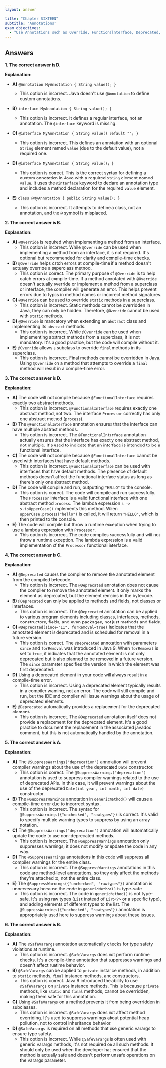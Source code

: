 ```yaml
---
layout: answer

title: "Chapter SIXTEEN"
subtitle: "Annotations"
exam_objectives:
  - "Use Annotations such as Override, Functionalnterface, Deprecated, SuppressWarnings, and SafeVarargs."
---
```


## Answers
**1. The correct answer is D.**

**Explanation:**

- **A)** `@Annotation MyAnnotation { String value(); }`
  - This option is incorrect. Java doesn't use `@Annotation` to define custom annotations.
  
- **B)** `interface MyAnnotation { String value(); }`
  - This option is incorrect. It defines a regular interface, not an annotation. The `@interface` keyword is missing.
  
- **C)** `@interface MyAnnotation { String value() default ""; }`
  - This option is incorrect. This defines an annotation with an optional `String` element named `value` (due to the default value), not a required one.
  
- **D)** `@interface MyAnnotation { String value(); }`
  - This option is correct. This is the correct syntax for defining a custom annotation in Java with a required `String` element named `value`. It uses the `@interface` keyword to declare an annotation type and includes a method declaration for the required `value` element.

- **E)** `class @MyAnnotation { public String value(); }`
  - This option is incorrect. It attempts to define a class, not an annotation, and the `@` symbol is misplaced.



**2. The correct answer is B.**

**Explanation:**

- **A)** `@Override` is required when implementing a method from an interface.
  - This option is incorrect. While `@Override` can be used when implementing a method from an interface, it is not required. It's optional but recommended for clarity and compile-time checks.
- **B)** `@Override` helps catch errors at compile-time if a method doesn't actually override a superclass method.
  - This option is correct. The primary purpose of `@Override` is to help catch errors at compile-time. If a method annotated with `@Override` doesn't actually override or implement a method from a superclass or interface, the compiler will generate an error. This helps prevent errors due to typos in method names or incorrect method signatures.
- **C)** `@Override` can be used to override `static` methods in a superclass.
  - This option is incorrect. Static methods cannot be overridden in Java, they can only be hidden. Therefore, `@Override` cannot be used with `static` methods.
- **D)** `@Override` is mandatory when extending an `abstract` class and implementing its `abstract` methods.
  - This option is incorrect. While `@Override` can be used when implementing abstract methods from a superclass, it is not mandatory. It's a good practice, but the code will compile without it.
- **E)** `@Override` allows a subclass to override `final` methods in its superclass.
  - This option is incorrect. Final methods cannot be overridden in Java. Using `@Override` on a method that attempts to override a `final` method will result in a compile-time error.



**3. The correct answer is D.**

**Explanation:**

- **A)** The code will not compile because `@FunctionalInterface` requires exactly two abstract methods. 
  - This option is incorrect. `@FunctionalInterface` requires exactly one abstract method, not two. The interface `Processor` correctly has only one abstract method (`process`).
- **B)** The `@FunctionalInterface` annotation ensures that the interface can have multiple abstract methods.
  - This option is incorrect. The `@FunctionalInterface` annotation actually ensures that the interface has exactly one abstract method, not multiple. It's used to indicate that an interface is intended to be a functional interface.
- **C)** The code will not compile because `@FunctionalInterface` cannot be used with interfaces that have default methods.
  - This option is incorrect. `@FunctionalInterface` can be used with interfaces that have default methods. The presence of default methods doesn't affect the functional interface status as long as there's only one abstract method.
- **D)** The code will compile and run, outputting `"HELLO"` to the console.
  - This option is correct. The code will compile and run successfully. The `Processor` interface is a valid functional interface with one abstract method `process`. The lambda expression `s -> s.toUpperCase()` implements this method. When `upperCase.process("hello")` is called, it will return `"HELLO"`, which is then printed to the console.
- **E)** The code will compile but throw a runtime exception when trying to use a lambda expression with `Processor`.
  - This option is incorrect. The code compiles successfully and will not throw a runtime exception. The lambda expression is a valid implementation of the `Processor` functional interface.



**4. The correct answer is C.**

**Explanation:**

- **A)** `@Deprecated` causes the compiler to remove the annotated element from the compiled bytecode.
  - This option is incorrect. The `@Deprecated` annotation does not cause the compiler to remove the annotated element. It only marks the element as deprecated, but the element remains in the bytecode.
- **B)** `@Deprecated` can only be applied to methods and fields, not classes or interfaces.
  - This option is incorrect. The `@Deprecated` annotation can be applied to various program elements including classes, interfaces, methods, constructors, fields, and even packages, not just methods and fields.
- **C)** `@Deprecated(since="11", forRemoval=true)` indicates that the annotated element is deprecated and is scheduled for removal in a future version.
  - This option is correct. The `@Deprecated` annotation with parameters `since` and `forRemoval` was introduced in Java 9. When `forRemoval` is set to `true`, it indicates that the annotated element is not only deprecated but is also planned to be removed in a future version. The `since` parameter specifies the version in which the element was first deprecated.
- **D)** Using a deprecated element in your code will always result in a compile-time error. 
  - This option is incorrect. Using a deprecated element typically results in a compiler warning, not an error. The code will still compile and run, but the IDE and compiler will issue warnings about the usage of deprecated elements.
- **E)** `@Deprecated` automatically provides a replacement for the deprecated element.
  - This option is incorrect. The `@Deprecated` annotation itself does not provide a replacement for the deprecated element. It's a good practice to document the replacement in the associated javadoc comment, but this is not automatically handled by the annotation.



**5. The correct answer is A.**

**Explanation:**

- **A)** The `@SuppressWarnings("deprecation")` annotation will prevent compiler warnings about the use of the deprecated `Date` constructor.
  - This option is correct. The `@SuppressWarnings("deprecation")` annotation is used to suppress compiler warnings related to the use of deprecated APIs. In this case, it will prevent warnings about the use of the deprecated `Date(int year, int month, int date)` constructor.
- **B)** The `@SuppressWarnings` annotation in `genericMethod()` will cause a compile-time error due to incorrect syntax. 
  - This option is incorrect. The syntax for `@SuppressWarnings({"unchecked", "rawtypes"})` is correct. It's valid to specify multiple warning types to suppress by using an array notation.
- **C)** The `@SuppressWarnings("deprecation")` annotation will automatically update the code to use non-deprecated methods. 
  - This option is incorrect. The `@SuppressWarnings` annotation only suppresses warnings; it does not modify or update the code in any way.
- **D)** The `@SuppressWarnings` annotations in this code will suppress all compiler warnings for the entire class.
  - This option is incorrect. The `@SuppressWarnings` annotations in this code are method-level annotations, so they only affect the methods they're attached to, not the entire class.
- **E)** The `@SuppressWarnings({"unchecked", "rawtypes"})` annotation is unnecessary because the code in `genericMethod()` is type-safe.
  - This option is incorrect. The code in `genericMethod()` is not type-safe. It's using raw types (`List` instead of `List<?>` or a specific type), and adding elements of different types to the list. The `@SuppressWarnings({"unchecked", "rawtypes"})` annotation is appropriately used here to suppress warnings about these issues.



**6. The correct answer is B.**

**Explanation:**

- **A)** The `@SafeVarargs` annotation automatically checks for type safety violations at runtime.
  - This option is incorrect. `@SafeVarargs` does not perform runtime checks. It's a compile-time annotation that suppresses warnings and doesn't affect runtime behavior.
- **B)** `@SafeVarargs` can be applied to `private` instance methods, in addition to `static` methods, `final` instance methods, and constructors.
  - This option is correct. Java 9 introduced the ability to use `@SafeVarargs` on `private` instance methods. This is because `private` methods, like `static` and `final` methods, cannot be overridden, making them safe for this annotation.
- **C)** Using `@SafeVarargs` on a method prevents it from being overridden in subclasses.
  - This option is incorrect. `@SafeVarargs` does not affect method overriding. It's used to suppress warnings about potential heap pollution, not to control inheritance behavior.
- **D)** `@SafeVarargs` is required on all methods that use generic varargs to ensure type safety.
  - This option is incorrect. While `@SafeVarargs` is often used with generic varargs methods, it's not required on all such methods. It should only be used when the developer has ensured that the method is actually safe and doesn't perform unsafe operations on the varargs parameter.

